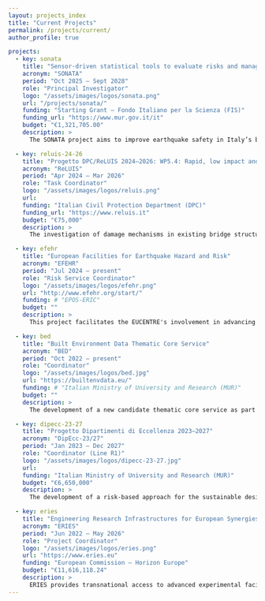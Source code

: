 ```yaml
---
layout: projects_index
title: "Current Projects"
permalink: /projects/current/
author_profile: true

projects:
  - key: sonata
    title: "Sensor-driven statistical tools to evaluate risks and manage safety in the built environment"
    acronym: "SONATA"
    period: "Oct 2025 – Sept 2028"
    role: "Principal Investigator"
    logo: "/assets/images/logos/sonata.png"
    url: "/projects/sonata/"
    funding: "Starting Grant – Fondo Italiano per la Scienza (FIS)"
    funding_url: "https://www.mur.gov.it/it"
    budget: "€1,321,705.00"
    description: >
      The SONATA project aims to improve earthquake safety in Italy’s built environment, with a special focus on non-structural elements that significantly impact economic losses and recovery. Using innovative tools like the 9DLAB shaking table, sensors, AI, and image recognition, SONATA will develop advanced methods to assess seismic damage and create accurate fragility functions. These tools will be integrated into a prototype system and tested through a real-world case study to support effective risk management and decision-making.

  - key: reluis-24-26
    title: "Progetto DPC/ReLUIS 2024–2026: WP5.4: Rapid, low impact and integrated retrofitting schemes for bridges"
    acronym: "ReLUIS"
    period: "Apr 2024 – Mar 2026"
    role: "Task Coordinator"
    logo: "/assets/images/logos/reluis.png"
    url: 
    funding: "Italian Civil Protection Department (DPC)"
    funding_url: "https://www.reluis.it"
    budget: "€75,000"
    description: >
      The investigation of damage mechanisms in existing bridge structures commonly found throughout Italy and comparison with past damage observations. The objective is to investigate the level of inter- and intra-structure correlation between these typologies to facilitate the more refined regional assessment and prioritisation of required interventions.

  - key: efehr
    title: "European Facilities for Earthquake Hazard and Risk"
    acronym: "EFEHR"
    period: "Jul 2024 – present"
    role: "Risk Service Coordinator"
    logo: "/assets/images/logos/efehr.png"
    url: "http://www.efehr.org/start/"
    funding: # "EPOS-ERIC"
    budget: ""
    description: >
      This project facilitates the EUCENTRE's involvement in advancing earthquake hazard and risk assessment in the European-Mediterranean area as part of the EFEHR consortium's overall efforts.

  - key: bed
    title: "Built Environment Data Thematic Core Service"
    acronym: "BED"
    period: "Oct 2022 – present"
    role: "Coordinator"
    logo: "/assets/images/logos/bed.jpg"
    url: "https://builtenvdata.eu/"
    funding: # "Italian Ministry of University and Research (MUR)"
    budget: ""
    description: >
      The development of a new candidate thematic core service as part of EPOS (European Plate Observing System) related to the built environment. This comprises the development of databases and computational tools that facilitate the collaboration and sharing of data and knowledge according to the FAIR (Findable, Accessible, Interoperable, and Reusable) principles related to buildings and urban infrastructure.

  - key: dipecc-23-27
    title: "Progetto Dipartimenti di Eccellenza 2023–2027"
    acronym: "DipEcc-23/27"
    period: "Jan 2023 – Dec 2027"
    role: "Coordinator (Line R1)"
    logo: "/assets/images/logos/dipecc-23-27.jpg"
    url: 
    funding: "Italian Ministry of University and Research (MUR)"
    budget: "€6,650,000"
    description: >
      The development of a risk-based approach for the sustainable design of structures and infrastructures with particular regard to those of protection from natural disasters and the sustainable development of the nation.

  - key: eries
    title: "Engineering Research Infrastructures for European Synergies"
    acronym: "ERIES"
    period: "Jun 2022 – May 2026"
    role: "Project Coordinator"
    logo: "/assets/images/logos/eries.png"
    url: "https://www.eries.eu"
    funding: "European Commission — Horizon Europe"
    budget: "€11,616,118.24"
    description: >
      ERIES provides transnational access to advanced experimental facilities in the fields of structural, seismic, wind and geotechnical engineering, with new and unique infrastructures available for the first time. It allows users to advance frontier knowledge and conduct curiosity-driven research towards the reduction of losses and disruption due to these hazards, the management of their associated risk, and the development of innovative solutions to address them that will contribute to a greener and more sustainable society. The project comprises 13 partners from 8 different countries across Europe and North America, including: IUSS Pavia (Italy, Coordinator), Eucentre Foundation (Italy); University of Patras (Greece); Aristotle University of Thessaloniki (Greece); Laboratório Nacional de Engenharia Civil (LNEC), Lisbon (Portugal); Centre de recherche (CEA) Paris-Saclay (France); University of Bristol (United Kingdom); Institute of Earthquake Engineering and Engineering Seismology (IZIIS), Skopje (N. Macedonia); University of Genova (Italy); Western University (Canada); Eindhoven University of Technology (TU/e), Eindhoven (Netherlands); Centre Scientifique et Technique du Bâtiment (CSTB) Nantes (France); European Laboratory for Structural Assessment, Ispra (Italy).
---
```


